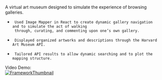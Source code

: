 A virtual art museum designed to simulate the experience of browsing galleries.
-      Used Image Mapper in React to create dynamic gallery navigation and to simulate the act of walking 
       through, curating, and commenting upon one’s own gallery.
-      Displayed organized artworks and descriptions through the Harvard Art Museum API.
-      Tailored API results to allow dynamic searching and to plot the mapping structure.


Video Demo:
<br> [![FrameworkThumbnail](http://img.youtube.com/vi/JKsK0gmrFC0/0.jpg)](http://www.youtube.com/watch?v=JKsK0gmrFC0) </br>

